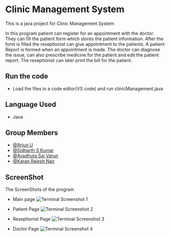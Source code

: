 # Clinic Management System

This is a java project for Clinic Management System

In this program patient can register for an appointment with the doctor.
They can fill the patient form which stores the patient information. 
After the form is filled the reseptionist can give appointment to the patients.
A patient Report is formed when an appointment is made. 
The doctor can diagnose the issue, can also prescribe medicine 
for the patient and edit the patient report.
The reseptionist can later print the bill for the patient.

## Run the code
- Load the files in a code editor(VS code) and run clinicManagement.java

## Language Used
- Java

## Group Members
- [@Arjun U](https://github.com/Arjun2099) 
- [@Sidharth S Kumar](https://github.com/Sidharthssk)
- [@Avadhuta Sai Varun](https://github.com/saivarun4002)
- [@Karan Rajesh Nair](https://github.com/Karan-Rajesh-Nair)

## ScreenShot

The ScreenShots of the program

- Main page
![Terminal Screenshot 1](https://user-images.githubusercontent.com/91654325/153246447-6d5e45c2-4707-4431-9acf-40da1ed6129f.png)

- Patient Page
![Terminal Screenshot 2](https://user-images.githubusercontent.com/91654325/153246560-ef681d7a-ddba-4274-9a1e-0fd32b3e55b1.png)

- Reseptionist Page
![Terminal Screenshot 3](https://user-images.githubusercontent.com/91654325/153246579-6696a6e0-fae8-45c8-b8a8-3b0df113e320.png)

- Doctor Page
![Terminal Screenshot 4](https://user-images.githubusercontent.com/91654325/153246625-5d5f061f-3aa2-4794-84df-b75f021737ae.png)



